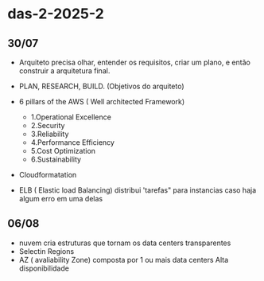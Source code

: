 # das-2-2025-2

## 30/07 

- Arquiteto precisa olhar, entender os requisitos, criar um plano, e então construir a arquitetura final.
- PLAN, RESEARCH, BUILD. (Objetivos do arquiteto)
- 6 pillars of the AWS ( Well architected Framework)
  - 1.Operational Excellence
  - 2.Security
  - 3.Reliability
  - 4.Performance Efficiency
  - 5.Cost Optimization
  - 6.Sustainability
    
- Cloudformatation
  
- ELB ( Elastic load Balancing) distribui 'tarefas" para instancias caso haja algum erro em uma delas 

 
   
## 06/08

- nuvem cria estruturas que tornam os data centers transparentes
- Selectin Regions
-  AZ ( avaliability Zone) composta por 1 ou mais data centers
   Alta disponibilidade


